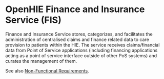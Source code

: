 # OpenHIE Finance and Insurance Service (FIS)

Finance and Insurance Service stores, categorizes, and facilitates the administration of centralised claims and finance related data to care provision to patients within the HIE. The service receives claims/financial data from Point of Service applications (including financing applications acting as a point of service interface outside of other PoS systems) and curates the management of them.

See also [Non-Functional Requirements](non-functional-requirements.md).
